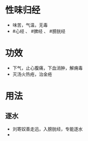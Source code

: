 # 性味归经
- 味苦，气温，无毒
- #心经 、 #脾经 、 #膀胱经 
# 功效
- 下气，止心腹痛，下血消肿，解痈毒
- 灭汤火热疮，治金疮
# 用法
## 逐水
- 刘寄奴善走迅，入膀胱经，专能逐水
- 